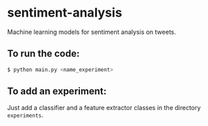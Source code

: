 # sentiment-analysis
Machine learning models for sentiment analysis on tweets. 

## To run the code: 
``` bash
$ python main.py <name_experiment>
```
## To add an experiment: 
Just add a classifier and a feature extractor classes in the directory `experiments`.
